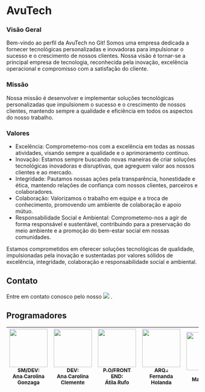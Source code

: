 # AvuTech

### Visão Geral
Bem-vindo ao perfil da AvuTech no Git! Somos uma empresa dedicada a fornecer tecnológicas personalizadas e inovadoras para impulsionar o sucesso e o crescimento de nossos clientes. Nossa visão é tornar-se a principal empresa de tecnologia, reconhecida pela inovação, excelência operacional e compromisso com a satisfação do cliente.

### Missão
Nossa missão é desenvolver e implementar soluções tecnológicas personalizadas que impulsionem o sucesso e o crescimento de nossos clientes, mantendo sempre a qualidade e eficiência em todos os aspectos do nosso trabalho.

### Valores
* Excelência: Comprometemo-nos com a excelência em todas as nossas atividades, visando sempre a qualidade e o aprimoramento contínuo.
* Inovação: Estamos sempre buscando novas maneiras de criar soluções tecnológicas inovadoras e disruptivas, que agreguem valor aos nossos clientes e ao mercado.
* Integridade: Pautamos nossas ações pela transparência, honestidade e ética, mantendo relações de confiança com nossos clientes, parceiros e colaboradores.
* Colaboração: Valorizamos o trabalho em equipe e a troca de conhecimento, promovendo um ambiente de colaboração e apoio mútuo.
* Responsabilidade Social e Ambiental: Comprometemo-nos a agir de forma responsável e sustentável, contribuindo para a preservação do meio ambiente e a promoção do bem-estar social em nossas comunidades.
  
Estamos comprometidos em oferecer soluções tecnológicas de qualidade, impulsionadas pela inovação e sustentadas por valores sólidos de excelência, integridade, colaboração e responsabilidade social e ambiental.

## Contato
Entre em contato conosco pelo nosso <a href = "mailto:avutech6@gmail.com"><img src="https://img.shields.io/badge/-Gmail-%23333?style=for-the-badge&logo=gmail&logoColor=white" target="_blank"></a> .

## Programadores
| [<img loading="lazy" src="https://avatars.githubusercontent.com/u/111385282?v=4" width="100px"><br><sub>SM/DEV:</sub><br><sub>Ana Carolina Gonzaga</sub>](https://github.com/Sasury-Ryash) | [<img loading="lazy" src="https://avatars.githubusercontent.com/u/106770900?v=4" width="100px"><br><sub>DEV:</sub><br><sub>Ana Carolina Clemente</sub>](https://github.com/anacarolinaclementedasilva) | [<img loading="lazy" src="https://avatars.githubusercontent.com/u/113717770?v=4" width="100px"><br><sub>P.O/FRONT END:</sub><br><sub>Átila Rufo</sub>](https://github.com/atilarufo) | [<img loading="lazy" src="https://avatars.githubusercontent.com/u/95234698?v=4" width="100px"><br><sub>ARQ.:</sub><br><sub>Fernanda Holanda</sub>](https://github.com/fefehr13) | [<img loading="lazy" src="https://github.com/account" width="100px"><br><sub>ARQ.:</sub><br><sub>Maria Eliza</sub>](https://github.com/elizateofilo) | [<img loading="lazy" src="https://avatars.githubusercontent.com/u/113708065?v=4" width="100px"><br><sub>DEV BACK END:</sub><br><sub>Sophia Mello</sub>](https://github.com/sophiamel) |
| --- | --- | --- | --- | --- | --- |



